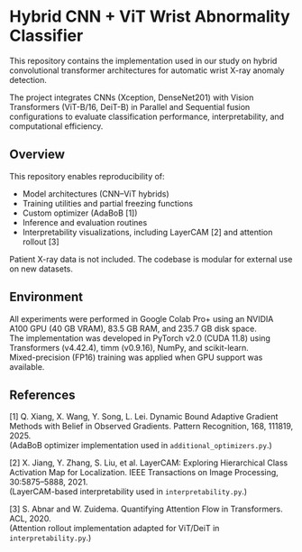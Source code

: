 # Hybrid CNN + ViT Wrist Abnormality Classifier

This repository contains the implementation used in our study on hybrid convolutional transformer architectures for automatic wrist X-ray anomaly detection.

The project integrates CNNs (Xception, DenseNet201) with Vision Transformers (ViT-B/16, DeiT-B) in Parallel and Sequential fusion configurations to evaluate classification performance, interpretability, and computational efficiency.

## Overview

This repository enables reproducibility of:
- Model architectures (CNN–ViT hybrids)
- Training utilities and partial freezing functions
- Custom optimizer (AdaBoB [1])
- Inference and evaluation routines
- Interpretability visualizations, including LayerCAM [2] and attention rollout [3]

Patient X-ray data is not included. The codebase is modular for external use on new datasets.

## Environment

All experiments were performed in Google Colab Pro+ using an NVIDIA A100 GPU (40 GB VRAM), 83.5 GB RAM, and 235.7 GB disk space.  
The implementation was developed in PyTorch v2.0 (CUDA 11.8) using Transformers (v4.42.4), timm (v0.9.16), NumPy, and scikit-learn.  
Mixed-precision (FP16) training was applied when GPU support was available.

## References

[1] Q. Xiang, X. Wang, Y. Song, L. Lei. Dynamic Bound Adaptive Gradient Methods with Belief in Observed Gradients. Pattern Recognition, 168, 111819, 2025.  
(AdaBoB optimizer implementation used in `additional_optimizers.py`.)

[2] X. Jiang, Y. Zhang, S. Liu, et al. LayerCAM: Exploring Hierarchical Class Activation Map for Localization. IEEE Transactions on Image Processing, 30:5875–5888, 2021.  
(LayerCAM-based interpretability used in `interpretability.py`.)

[3] S. Abnar and W. Zuidema. Quantifying Attention Flow in Transformers. ACL, 2020.  
(Attention rollout implementation adapted for ViT/DeiT in `interpretability.py`.)
